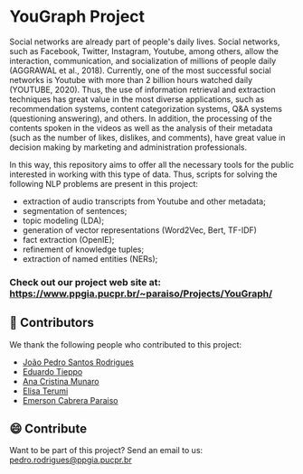 # YouGraph Project

Social networks are already part of people's daily lives. Social networks, such as Facebook, Twitter, Instagram, Youtube, among others, allow the interaction, communication, and socialization of millions of people daily (AGGRAWAL et al., 2018). Currently, one of the most successful social networks is Youtube with more than 2 billion hours watched daily (YOUTUBE, 2020). Thus, the use of information retrieval and extraction techniques has great value in the most diverse applications, such as recommendation systems, content categorization systems, Q&A systems (questioning answering), and others. In addition, the processing of the contents spoken in the videos as well as the analysis of their metadata (such as the number of likes, dislikes, and comments), have great value in decision making by marketing and administration professionals.

In this way, this repository aims to offer all the necessary tools for the public interested in working with this type of data. Thus, scripts for solving the following NLP problems are present in this project:

* extraction of audio transcripts from Youtube and other metadata;
* segmentation of sentences;
* topic modeling (LDA);
* generation of vector representations (Word2Vec, Bert, TF-IDF)
* fact extraction (OpenIE);
* refinement of knowledge tuples;
* extraction of named entities (NERs);


### Check out our project web site at: https://www.ppgia.pucpr.br/~paraiso/Projects/YouGraph/

## 🤝 Contributors

We thank the following people who contributed to this project:

 - [João Pedro Santos Rodrigues](https://www.linkedin.com/in/jo%C3%A3o-rodrigues93/)
 - [Eduardo Tieppo](https://www.linkedin.com/in/eduardotieppo/)
 - [Ana Cristina Munaro](https://www.linkedin.com/in/ana-cristina-munaro/)
 - [Elisa Terumi](https://www.linkedin.com/in/elisa-terumi-rubel-schneider/)
 - [Emerson Cabrera Paraiso](https://www.linkedin.com/in/emerson-cabrera-paraiso-a334491/)


## 😄 Contribute

Want to be part of this project? Send an email to us: pedro.rodrigues@ppgia.pucpr.br
